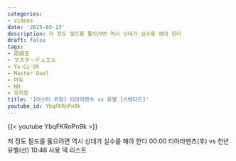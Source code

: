 ```yaml
---
categories:
- videos
date: '2025-03-13'
description: 저 정도 필드를 뚫으려면 역시 상대가 실수를 해야 한다
draft: false
tags:
- 遊戯王
- マスターデュエル
- Yu-Gi-Oh
- Master Duel
- 마듀
- MD
- 유희왕
title: '[마스터 듀얼] 티아라멘츠 vs 유벨 [스탠다드]'
youtube_id: YbqFKRnPn9k
---
```



{{< youtube YbqFKRnPn9k >}}

저 정도 필드를 뚫으려면 역시 상대가 실수를 해야 한다
00:00 티아라멘츠(후) vs 천년 유벨(선)
10:46 사용 덱 리스트